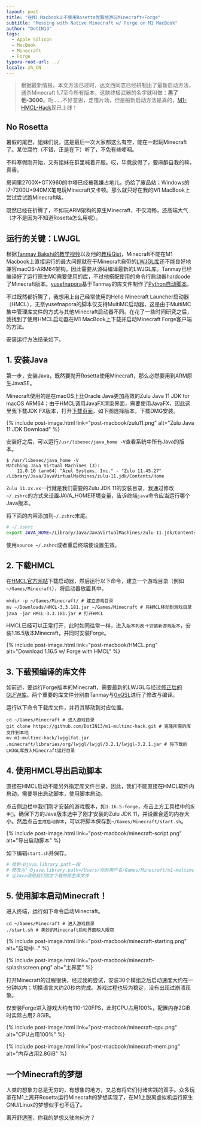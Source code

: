 ```yaml
---
layout: post
title: "在M1 Macbook上不使用Rosetta优雅地游玩Minecraft+Forge"
subtitle: "Messing with Native Minecraft w/ Forge on M1 MacBook"
author: "DotIN13"
tags:
  - Apple Silicon
  - MacBook
  - Minecraft
  - Forge
typora-root-url: ../
locale: zh_CN
---
```


> 根据最新情报，本文方法已过时，达文西同志已经研制出了最新启动方法，通杀Minecraft 1.7至今所有版本，这款终极武器的名字就叫做：**黑了他-3000**。呃……不好意思，走错片场，但是船新启动方法是真的，[M1-HMCL-Hack](/2022/08/07/m1-hmcl-hack/#m1-hmcl-hack)现已上线！

## No Rosetta

暑假的尾巴，姐妹们说，这是最后一次大家都这么有空，能在一起玩Minecraft了。某位腐竹（不错，正是在下）听了，不免有些哽咽。

不料寒假刚开始，又有姐妹在群里喊着开服。哎，毕竟放假了，要麻醉自我的嘛，真香。

房间里2700X+GTX960的中塔已经被我嫌占地儿，扔给了废品站；Windows的i7-7200U+940MX笔电玩Minecraft又卡顿。那么就只好在我的M1 MacBook上尝试尝试跑Minecraft咯。

既然已经在折腾了，不如玩ARM架构的原生Minecraft，不仅流畅，还高端大气（才不是因为不知道Rosetta怎么用呢）。

## 运行的关键：LWJGL

根据[Tanmay Bakshi的教学视频](https://www.youtube.com/watch?v=Ui1MAhBYIdk)以及他的[教程Gist](https://gist.github.com/tanmayb123/d55b16c493326945385e815453de411a)，Minecraft不能在M1 Macbook上直接运行的最大问题就在于Minecraft自带的[LWJGL库](https://github.com/LWJGL/lwjgl3)还不能良好地兼容macOS-ARM64架构，因此需要从源码编译最新的LWJGL库。Tanmay已经编译好了运行原生MC需要使用的库，不过他搭配使用的命令行启动器hardcode了Minecraft版本。[yusefnapora](https://github.com/yusefnapora)基于Tanmay的库文件制作了[Python自动脚本](https://github.com/yusefnapora/m1-multimc-hack)。

不过既然都折腾了，我想用上自己经常使用的Hello Minecraft Launcher启动器（HMCL），无奈yusefnapora的脚本仅支持MultiMC启动器，这是由于MultiMC集中管理库文件的方式与其他Minecraft启动器不同。在花了一些时间研究之后，我找到了使用HMCL启动器在M1 MacBook上下载并启动Minecraft Forge客户端的方法。

安装运行方法结录如下。

## 1. 安装Java

第一步，安装Java，既然要抛开Rosetta使用Minecraft，那么必然要用到ARM原生JavaSE。

Minecraft使用的是在macOS上比Oracle Java更加高效的Zulu Java 11 JDK for macOS ARM64；由于HMCL调用JavaFX渲染界面，需要使用JavaFX，因此这里我下载JDK FX版本，打开[下载页面](https://www.azul.com/downloads/zulu-community/?version=java-11-lts&os=macos&architecture=arm-64-bit&package=jdk-fx)，如下图选择版本，下载DMG安装。

{% include post-image.html link="post-macbook/zulu11.png" alt="Zulu Java 11 JDK Download" %}

安装好之后，可以运行`/usr/libexec/java_home -V`查看系统中所有Java的版本。

```shell
$ /usr/libexec/java_home -V
Matching Java Virtual Machines (3):
    11.0.10 (arm64) "Azul Systems, Inc." - "Zulu 11.45.27" /Library/Java/JavaVirtualMachines/zulu-11.jdk/Contents/Home
```

`Zulu 11.xx.xx`一行就是我们需要的Zulu JDK 11的安装目录，我通过修改`~/.zshrc`的方式来设置JAVA_HOME环境变量，告诉终端`java`命令应当运行哪个Java版本。

将下面的内容添加到`~/.zshrc`末尾。

```bash
# ~/.zshrc
export JAVA_HOME=/Library/Java/JavaVirtualMachines/zulu-11.jdk/Contents/Home
```

使用`source ~/.zshrc`或者重启终端使设置生效。

## 2. 下载HMCL

在[HMCL官方网站](https://hmcl.huangyuhui.net/download)下载启动器，然后运行以下命令，建立一个游戏目录（例如`~/Games/Minecraft`），将启动器放置其中。

```shell
mkdir -p ~/Games/Minecraft/ # 建立游戏目录
mv ~/Downloads/HMCL-3.3.181.jar ~/Games/Minecraft # 将HMCL移动到游戏目录
java -jar HMCL-3.3.181.jar # 打开HMCL
```

HMCL已经可以正常打开，此时如同往常一样，进入`版本列表`->`安装新游戏版本`，安装1.16.5版本Minecraft，并同时安装Forge。

{% include post-image.html link="post-macbook/HMCL.png" alt="Download 1.16.5 w/ Forge with HMCL" %}

## 3. 下载预编译的库文件

如前述，要运行Forge版本的Minecraft，需要最新的LWJGL与经过[修正后的GLFW库](https://github.com/glfw/glfw/pull/1833)。两个重要的库文件分别由Tanmay与[0xQSL](https://github.com/0xQSL/m1-multimc-hack/tree/fix-forge)进行了修改与编译。

运行以下命令下载库文件，并将其移动到对应位置。

```shell
cd ~/Games/Minecraft # 进入游戏目录
git clone https://github.com/DotIN13/m1-multimc-hack.git # 克隆所需的库文件到本地
mv m1-multimc-hack/lwjglfat.jar .minecraft/libraries/org/lwjgl/lwjgl/3.2.1/lwjgl-3.2.1.jar # 将下载的LWJGL库放入Minecraft运行目录
```

## 4. 使用HMCL导出启动脚本

直接在HMCL启动不能另外指定库文件目录，因此，我们不能直接在HMCL软件内启动，需要导出启动脚本，使用脚本启动。

点击侧边栏中我们刚才安装的游戏版本，如`1.16.5-forge`，点击上方工具栏中的`扳手🔧`，确保下方的Java版本选中了刚才安装的Zulu JDK 11，并设置合适的内存大小。然后点击`生成启动脚本`，可以将脚本保存到`~/Games/Minecraft/start.sh`。

{% include post-image.html link="post-macbook/minecraft-script.png" alt="导出启动脚本" %}

如下编辑`start.sh`并保存。

```bash
# 找到-Djava.library.path一段
# 修改为"-Djava.library.path=/Users/你的用户名/Games/Minecraft/m1-multimc-hack/lwjglnatives/"
# 让Java调用我们刚才下载的原生库文件
```

## 5. 使用脚本启动Minecraft！

进入终端，运行如下命令启动Minecraft。

```shell
cd ~/Games/Minecraft # 进入游戏目录
./start.sh # 美妙的Minecraft启动界面映入眼帘
```

{% include post-image.html link="post-macbook/minecraft-starting.png" alt="启动中..." %}

{% include post-image.html link="post-macbook/minecraft-splashscreen.png" alt="主界面" %}

打开Minecraft的过程很快，经过我的尝试，安装30个模组之后启动速度大约在一分钟以内；切换语言大约20秒内完成。游戏过程也较为稳定，没有出现过崩溃现象。

仅安装Forge进入游戏大约有110-120FPS，此时CPU占用100%，配置内存2GiB时实际占用2.8GiB。

{% include post-image.html link="post-macbook/minecraft-cpu.png" alt="CPU占用100%" %}

{% include post-image.html link="post-macbook/minecraft-mem.png" alt="内存占用2.8GiB" %}

## 一个Minecraft的梦想

人类的想象力总是无穷的，有想象的地方，又总有将它们付诸实践的双手。众多玩家在M1上离开Rosetta运行Minecraft的梦想实现了，在M1上脱离虚拟机运行原生GNU/Linux的梦想似乎也不远了。

离开舒适圈，你我的梦想又驶向何方？
